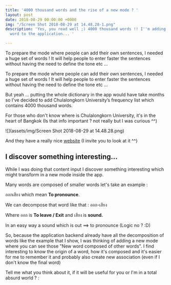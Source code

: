 ```yaml
---
title: '4000 thousand words and the rise of a new mode ? '
layout: post
date: 2018-08-29 00:00:00 +0000
img: "/Screen Shot 2018-08-29 at 14.48.28-1.png"
description: 'Yes, you read well ;) 4000 thousand words !! I''m adding 4000 thousand
  word to the application... '

---
```

To prepare the mode where people can add their own sentences, I needed a huge set of words ! It will help people to enter faster the sentences without having the need to define the tone etc ... 

To prepare the mode where people can add their own sentences, I needed a huge set of words ! It will help people to enter faster the sentences without having the need to define the tone etc ... 

But yeah ... putting the whole dictionary in the app would have take months so I've decided to add Chulalongkorn University’s frequency list which contains 4000 thousand words.

For those who don't know where is Chulalongkorn University, it's in the heart of Bangkok (Is that info important ? not really but I was curious ^^) 

![](assets/img/Screen Shot 2018-08-29 at 14.48.28.png)

And they have a really nice [website](https://www.chula.ac.th/en/) (I invite you to look at it ^^)

## I discover something interesting...

While I was doing that content input I discover something interesting which might transform in a new mode inside the app. 

Many words are composed of smaller words let's take an example : 

ออกเสียง which mean **To pronounce**.

We can decompose that word like that : ออก-เสียง

Where ออก is **To leave / Exit** and เสียง is **sound.** 

In an easy way a sound which is out ==> to pronounce (Logic no ? :D) 

So, because the application backend already have all the decomposition of words like the example that I show, I was thinking of adding a new mode where you can see those "New word composed of other words". I find interesting to know the origin of a word, how it's composed and it's easier for me to remember it and probably also create new association (even if I don't know the final word) 

Tell me what you think about it, if it will be useful for you or I'm in a total absurd world ? : 

 